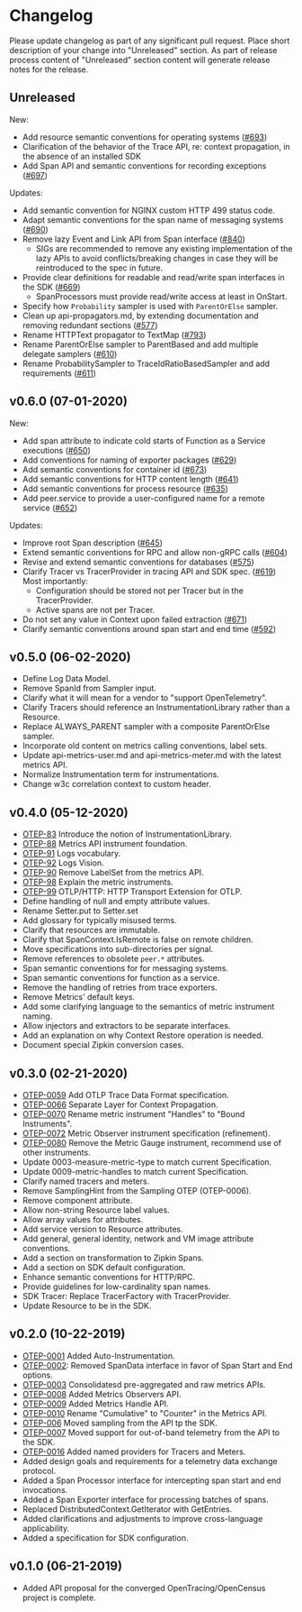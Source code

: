 # Changelog

Please update changelog as part of any significant pull request. Place short
description of your change into "Unreleased" section. As part of release process
content of "Unreleased" section content will generate release notes for the
release.

## Unreleased

New:

* Add resource semantic conventions for operating systems
  ([#693](https://github.com/open-telemetry/opentelemetry-specification/pull/693))
* Clarification of the behavior of the Trace API, re: context propagation, in
  the absence of an installed SDK
* Add Span API and semantic conventions for recording exceptions
  ([#697](https://github.com/open-telemetry/opentelemetry-specification/pull/697))

Updates:

* Add semantic convention for NGINX custom HTTP 499 status code.
* Adapt semantic conventions for the span name of messaging systems
  ([#690](https://github.com/open-telemetry/opentelemetry-specification/pull/690))
* Remove lazy Event and Link API from Span interface
  ([#840](https://github.com/open-telemetry/opentelemetry-specification/pull/840))
  * SIGs are recommended to remove any existing implementation of the lazy APIs
    to avoid conflicts/breaking changes in case they will be reintroduced to the
    spec in future.
* Provide clear definitions for readable and read/write span interfaces in the
  SDK
  ([#669](https://github.com/open-telemetry/opentelemetry-specification/pull/669))
  * SpanProcessors must provide read/write access at least in OnStart.
* Specify how `Probability` sampler is used with `ParentOrElse` sampler.
* Clean up api-propagators.md, by extending documentation and removing redundant
  sections
  ([#577](https://github.com/open-telemetry/opentelemetry-specification/pull/577))
* Rename HTTPText propagator to TextMap
  ([#793](https://github.com/open-telemetry/opentelemetry-specification/pull/793))
* Rename ParentOrElse sampler to ParentBased and add multiple delegate samplers
  ([#610](https://github.com/open-telemetry/opentelemetry-specification/pull/610))
* Rename ProbabilitySampler to TraceIdRatioBasedSampler and add requirements
  ([#611](https://github.com/open-telemetry/opentelemetry-specification/pull/611))

## v0.6.0 (07-01-2020)

New:

* Add span attribute to indicate cold starts of Function as a Service executions
  ([#650](https://github.com/open-telemetry/opentelemetry-specification/pull/650))
* Add conventions for naming of exporter packages
  ([#629](https://github.com/open-telemetry/opentelemetry-specification/pull/629))
* Add semantic conventions for container id
  ([#673](https://github.com/open-telemetry/opentelemetry-specification/pull/673))
* Add semantic conventions for HTTP content length
  ([#641](https://github.com/open-telemetry/opentelemetry-specification/pull/641))
* Add semantic conventions for process resource
  ([#635](https://github.com/open-telemetry/opentelemetry-specification/pull/635))
* Add peer.service to provide a user-configured name for a remote service
  ([#652](https://github.com/open-telemetry/opentelemetry-specification/pull/652))

Updates:

* Improve root Span description
  ([#645](https://github.com/open-telemetry/opentelemetry-specification/pull/645))
* Extend semantic conventions for RPC and allow non-gRPC calls
  ([#604](https://github.com/open-telemetry/opentelemetry-specification/pull/604))
* Revise and extend semantic conventions for databases
  ([#575](https://github.com/open-telemetry/opentelemetry-specification/pull/575))
* Clarify Tracer vs TracerProvider in tracing API and SDK spec.
  ([#619](https://github.com/open-telemetry/opentelemetry-specification/pull/619))
  Most importantly:
  * Configuration should be stored not per Tracer but in the TracerProvider.
  * Active spans are not per Tracer.
* Do not set any value in Context upon failed extraction
  ([#671](https://github.com/open-telemetry/opentelemetry-specification/pull/671))
* Clarify semantic conventions around span start and end time
  ([#592](https://github.com/open-telemetry/opentelemetry-specification/pull/592))

## v0.5.0 (06-02-2020)

* Define Log Data Model.
* Remove SpanId from Sampler input.
* Clarify what it will mean for a vendor to "support OpenTelemetry".
* Clarify Tracers should reference an InstrumentationLibrary rather than a
  Resource.
* Replace ALWAYS_PARENT sampler with a composite ParentOrElse sampler.
* Incorporate old content on metrics calling conventions, label sets.
* Update api-metrics-user.md and api-metrics-meter.md with the latest metrics
  API.
* Normalize Instrumentation term for instrumentations.
* Change w3c correlation context to custom header.

## v0.4.0 (05-12-2020)

* [OTEP-83](https://github.com/open-telemetry/oteps/blob/master/text/0083-component.md)
  Introduce the notion of InstrumentationLibrary.
* [OTEP-88](https://github.com/open-telemetry/oteps/blob/master/text/metrics/0088-metric-instrument-optional-refinements.md)
  Metrics API instrument foundation.
* [OTEP-91](https://github.com/open-telemetry/oteps/blob/master/text/logs/0091-logs-vocabulary.md)
  Logs vocabulary.
* [OTEP-92](https://github.com/open-telemetry/oteps/blob/master/text/logs/0092-logs-vision.md)
  Logs Vision.
* [OTEP-90](https://github.com/open-telemetry/oteps/blob/master/text/metrics/0090-remove-labelset-from-metrics-api.md)
  Remove LabelSet from the metrics API.
* [OTEP-98](https://github.com/open-telemetry/oteps/blob/master/text/metrics/0098-metric-instruments-explained.md)
  Explain the metric instruments.
* [OTEP-99](https://github.com/open-telemetry/oteps/blob/master/text/0099-otlp-http.md)
  OTLP/HTTP: HTTP Transport Extension for OTLP.
* Define handling of null and empty attribute values.
* Rename Setter.put to Setter.set
* Add glossary for typically misused terms.
* Clarify that resources are immutable.
* Clarify that SpanContext.IsRemote is false on remote children.
* Move specifications into sub-directories per signal.
* Remove references to obsolete `peer.*` attributes.
* Span semantic conventions for for messaging systems.
* Span semantic conventions for function as a service.
* Remove the handling of retries from trace exporters.
* Remove Metrics' default keys.
* Add some clarifying language to the semantics of metric instrument naming.
* Allow injectors and extractors to be separate interfaces.
* Add an explanation on why Context Restore operation is needed.
* Document special Zipkin conversion cases.

## v0.3.0 (02-21-2020)

* [OTEP-0059](https://github.com/open-telemetry/oteps/blob/master/text/trace/0059-otlp-trace-data-format.md)
  Add OTLP Trace Data Format specification.
* [OTEP-0066](https://github.com/open-telemetry/oteps/blob/master/text/0066-separate-context-propagation.md)
  Separate Layer for Context Propagation.
* [OTEP-0070](https://github.com/open-telemetry/oteps/blob/master/text/metrics/0070-metric-bound-instrument.md)
  Rename metric instrument "Handles" to "Bound Instruments".
* [OTEP-0072](https://github.com/open-telemetry/oteps/blob/master/text/metrics/0072-metric-observer.md)
  Metric Observer instrument specification (refinement).
* [OTEP-0080](https://github.com/open-telemetry/oteps/blob/master/text/metrics/0080-remove-metric-gauge.md)
  Remove the Metric Gauge instrument, recommend use of other instruments.
* Update 0003-measure-metric-type to match current Specification.
* Update 0009-metric-handles to match current Specification.
* Clarify named tracers and meters.
* Remove SamplingHint from the Sampling OTEP (OTEP-0006).
* Remove component attribute.
* Allow non-string Resource label values.
* Allow array values for attributes.
* Add service version to Resource attributes.
* Add general, general identity, network and VM image attribute conventions.
* Add a section on transformation to Zipkin Spans.
* Add a section on SDK default configuration.
* Enhance semantic conventions for HTTP/RPC.
* Provide guidelines for low-cardinality span names.
* SDK Tracer: Replace TracerFactory with TracerProvider.
* Update Resource to be in the SDK.

## v0.2.0 (10-22-2019)

* [OTEP-0001](https://github.com/open-telemetry/oteps/blob/master/text/0001-telemetry-without-manual-instrumentation.md)
  Added Auto-Instrumentation.
* [OTEP-0002](https://github.com/open-telemetry/oteps/blob/master/text/trace/0002-remove-spandata.md):
  Removed SpanData interface in favor of Span Start and End options.
* [OTEP-0003](https://github.com/open-telemetry/oteps/blob/master/text/metrics/0003-measure-metric-type.md)
  Consolidatesd pre-aggregated and raw metrics APIs.
* [OTEP-0008](https://github.com/open-telemetry/oteps/blob/master/text/metrics/0008-metric-observer.md)
  Added Metrics Observers API.
* [OTEP-0009](https://github.com/open-telemetry/oteps/blob/master/text/metrics/0009-metric-handles.md)
  Added Metrics Handle API.
* [OTEP-0010](https://github.com/open-telemetry/oteps/blob/master/text/metrics/0010-cumulative-to-counter.md)
  Rename "Cumulative" to "Counter" in the Metrics API.
* [OTEP-006](https://github.com/open-telemetry/oteps/blob/master/text/trace/0006-sampling.md)
  Moved sampling from the API tp the SDK.
* [OTEP-0007](https://github.com/open-telemetry/oteps/blob/master/text/0007-no-out-of-band-reporting.md)
  Moved support for out-of-band telemetry from the API to the SDK.
* [OTEP-0016](https://github.com/open-telemetry/oteps/blob/master/text/0016-named-tracers.md)
  Added named providers for Tracers and Meters.
* Added design goals and requirements for a telemetry data exchange protocol.
* Added a Span Processor interface for intercepting span start and end
  invocations.
* Added a Span Exporter interface for processing batches of spans.
* Replaced DistributedContext.GetIterator with GetEntries.
* Added clarifications and adjustments to improve cross-language applicability.
* Added a specification for SDK configuration.

## v0.1.0 (06-21-2019)

* Added API proposal for the converged OpenTracing/OpenCensus project is
  complete.

